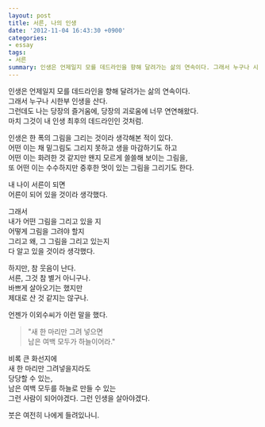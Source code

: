 ```yaml
---
layout: post
title: 서른, 나의 인생
date: '2012-11-04 16:43:30 +0900'
categories:
- essay
tags:
- 서른
summary: 인생은 언제일지 모를 데드라인을 향해 달려가는 삶의 연속이다. 그래서 누구나 시한부 인생을 산다. 그런데도 나는 당장의 즐거움에, 당장의 괴로움에 너무 연연해왔다. 마치 그것이 내 인생 최후의 데드라인인 것처럼.
---
```

인생은 언제일지 모를 데드라인을 향해 달려가는 삶의 연속이다.   
그래서 누구나 시한부 인생을 산다.   
그런데도 나는 당장의 즐거움에, 당장의 괴로움에 너무 연연해왔다.   
마치 그것이 내 인생 최후의 데드라인인 것처럼.

인생은 한 폭의 그림을 그리는 것이라 생각해본 적이 있다.   
어떤 이는 채 밑그림도 그리지 못하고 생을 마감하기도 하고   
어떤 이는 화려한 것 같지만 왠지 모르게 쓸쓸해 보이는 그림을,   
또 어떤 이는 수수하지만 중후한 멋이 있는 그림을 그리기도 한다.

내 나이 서른이 되면   
어른이 되어 있을 것이라 생각했다.

그래서   
내가 어떤 그림을 그리고 있을 지   
어떻게 그림을 그려야 할지   
그리고 왜, 그 그림을 그리고 있는지   
다 알고 있을 것이라 생각했다.

하지만, 참 웃음이 난다.   
서른, 그것 참 별거 아니구나.   
바쁘게 살아오기는 했지만   
제대로 산 것 같지는 않구나.

언젠가 이외수씨가 이런 말을 했다.

>"새 한 마리만 그려 넣으면   
남은 여백 모두가 하늘이어라."

비록 큰 화선지에   
새 한 마리만 그려넣을지라도   
당당할 수 있는,   
남은 여백 모두를 하늘로 만들 수 있는   
그런 사람이 되어야겠다. 그런 인생을 살아야겠다.

붓은 여전히 나에게 들려있나니.
